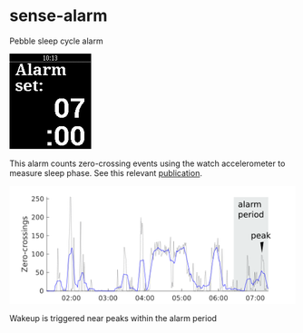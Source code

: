 # sense-alarm
Pebble sleep cycle alarm

![app screenshot](https://github.com/leoscholl/sense-alarm/raw/master/screenshot.png)

This alarm counts zero-crossing events using the watch accelerometer to measure sleep phase. See this relevant [publication](https://doi.org/10.1016/S0165-0270(00)00364-2).

![sleep graph](https://github.com/leoscholl/sense-alarm/raw/master/example.png)

Wakeup is triggered near peaks within the alarm period
